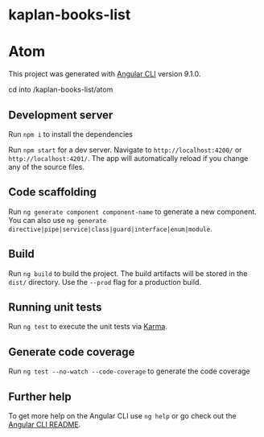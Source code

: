 # kaplan-books-list

# Atom

This project was generated with [Angular CLI](https://github.com/angular/angular-cli) version 9.1.0.

cd into /kaplan-books-list/atom

## Development server

Run `npm i` to install the dependencies

Run `npm start` for a dev server. Navigate to `http://localhost:4200/` or `http://localhost:4201/`. The app will automatically reload if you change any of the source files.

## Code scaffolding

Run `ng generate component component-name` to generate a new component. You can also use `ng generate directive|pipe|service|class|guard|interface|enum|module`.

## Build

Run `ng build` to build the project. The build artifacts will be stored in the `dist/` directory. Use the `--prod` flag for a production build.

## Running unit tests

Run `ng test` to execute the unit tests via [Karma](https://karma-runner.github.io).

## Generate code coverage

Run `ng test --no-watch --code-coverage` to generate the code coverage

## Further help

To get more help on the Angular CLI use `ng help` or go check out the [Angular CLI README](https://github.com/angular/angular-cli/blob/master/README.md).
